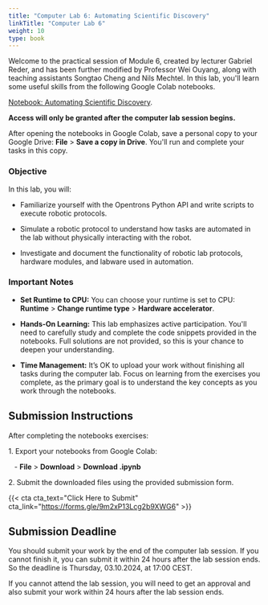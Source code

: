 ```yaml
---
title: "Computer Lab 6: Automating Scientific Discovery"
linkTitle: "Computer Lab 6"
weight: 10
type: book
---
```


Welcome to the practical session of Module 6, created by lecturer Gabriel Reder, and has been further modified by Professor Wei Ouyang, along with teaching assistants Songtao Cheng and Nils Mechtel. In this lab, you'll learn some useful skills from the following Google Colab notebooks.

[Notebook: Automating Scientific Discovery](https://colab.research.google.com/drive/1V2gesu_Z9LixWm_hw27XsjEAYn5Wvj7I?usp=sharing). 

**Access will only be granted after the computer lab session begins.**

After opening the notebooks in Google Colab, save a personal copy to your Google Drive: **File** > **Save a copy in Drive**. You'll run and complete your tasks in this copy.

### Objective

In this lab, you will:

- Familiarize yourself with the Opentrons Python API and write scripts to execute robotic protocols.

- Simulate a robotic protocol to understand how tasks are automated in the lab without physically interacting with the robot.

- Investigate and document the functionality of robotic lab protocols, hardware modules, and labware used in automation.


### Important Notes

- **Set Runtime to CPU:** You can choose your runtime is set to CPU: **Runtime** > **Change runtime type** > **Hardware accelerator**.

- **Hands-On Learning:** This lab emphasizes active participation. You'll need to carefully study and complete the code snippets provided in the notebooks. Full solutions are not provided, so this is your chance to deepen your understanding.

- **Time Management:** It’s OK to upload your work without finishing all tasks during the computer lab. Focus on learning from the exercises you complete, as the primary goal is to understand the key concepts as you work through the notebooks.

## Submission Instructions

After completing the notebooks exercises:

1\. Export your notebooks from Google Colab:

   - **File** > **Download** > **Download .ipynb**

2\. Submit the downloaded files using the provided submission form.

{{< cta cta_text="Click Here to Submit" cta_link="https://forms.gle/9m2xP13Lcg2b9XWG6" >}}

## Submission Deadline

You should submit your work by the end of the computer lab session. If you cannot finish it, you can submit it within 24 hours after the lab session ends. So the deadline is Thursday, 03.10.2024, at 17:00 CEST.

If you cannot attend the lab session, you will need to get an approval and also submit your work within 24 hours after the lab session ends.
